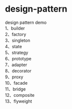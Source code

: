 # design-pattern
design pattern demo  
1、builder  
2、factory  
3、singleton  
4、state  
5、strategy  
6、prototype  
7、adapter  
8、decorator  
9、proxy  
10、facade  
11、bridge  
12、composite  
13、flyweight  